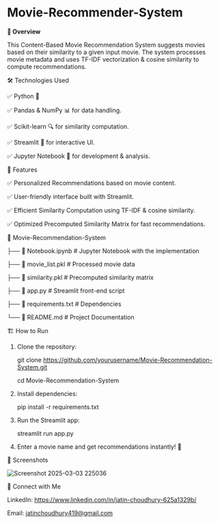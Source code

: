 # Movie-Recommender-System


****📌 Overview****

This Content-Based Movie Recommendation System suggests movies based on their similarity to a given input movie. The system processes movie metadata and uses TF-IDF vectorization & cosine similarity to compute recommendations.

🛠️ Technologies Used

✅ Python 🐍

✅ Pandas & NumPy 📊 for data handling.

✅ Scikit-learn 🔍 for similarity computation.

✅ Streamlit 🎨 for interactive UI.

✅ Jupyter Notebook 📓 for development & analysis.

🚀 Features

✅ Personalized Recommendations based on movie content.

✅ User-friendly interface built with Streamlit.

✅ Efficient Similarity Computation using TF-IDF & cosine similarity.

✅ Optimized Precomputed Similarity Matrix for fast recommendations.

📁 Movie-Recommendation-System

├── 📄 Notebook.ipynb  # Jupyter Notebook with the implementation

├── 📄 movie_list.pkl  # Processed movie data

├── 📄 similarity.pkl  # Precomputed similarity matrix

├── 📄 app.py          # Streamlit front-end script

├── 📄 requirements.txt  # Dependencies

└── 📄 README.md       # Project Documentation

🏗️ How to Run

1. Clone the repository:

    git clone https://github.com/yourusername/Movie-Recommendation-System.git

    cd Movie-Recommendation-System

2. Install dependencies:

    pip install -r requirements.txt

3. Run the Streamlit app:

    streamlit run app.py

4. Enter a movie name and get recommendations instantly! 🎥

📸 Screenshots

![Screenshot 2025-03-03 225036](https://github.com/user-attachments/assets/25f470f7-849a-4d37-b706-8bb419baf19d)

🔗 Connect with Me

LinkedIn:  https://www.linkedin.com/in/jatin-choudhury-625a1329b/

Email: jatinchoudhury419@gmail.com


